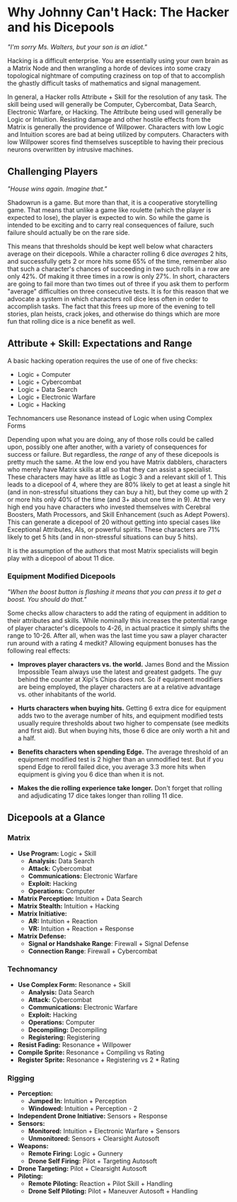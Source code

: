 # Why Johnny Can't Hack: The Hacker and his Dicepools

*"I'm sorry Ms. Walters, but your son is an idiot."*

Hacking is a difficult enterprise. You are essentially using your own brain as a Matrix Node and then wrangling a horde of devices into some crazy topological nightmare of computing craziness on top of that to accomplish the ghastly difficult tasks of mathematics and signal management. 

In general, a Hacker rolls Attribute + Skill for the resolution of any task. The skill being used will generally be Computer, Cybercombat, Data Search, Electronic Warfare, or Hacking. The Attribute being used will generally be Logic or Intuition. Resisting damage and other hostile effects from the Matrix is generally the providence of Willpower. Characters with low Logic and Intuition scores are bad at being utilized by computers. Characters with low Willpower scores find themselves susceptible to having their precious neurons overwritten by intrusive machines.

## Challenging Players

*"House wins again. Imagine that."*

Shadowrun is a game. But more than that, it is a cooperative storytelling game. That means that unlike a game like roulette (which the player is expected to lose), the player is expected to win. So while the game is intended to be exciting and to carry real consequences of failure, such failure should actually be on the rare side.

This means that thresholds should be kept well below what characters average on their dicepools. While a character rolling 6 dice *averages* 2 hits, and successfully gets 2 or more hits some 65% of the time, remember also that such a character's chances of succeeding in two such rolls in a row are only 42%. Of making it three times in a row is only 27%. In short, characters are going to fail more than two times out of three if you ask them to perform "average" difficulties on three consecutive tests. It is for this reason that we advocate a system in which characters roll dice less often in order to accomplish tasks. The fact that this frees up more of the evening to tell stories, plan heists, crack jokes, and otherwise do things which are more fun that rolling dice is a nice benefit as well.

## Attribute + Skill: Expectations and Range

A basic hacking operation requires the use of one of five checks:

* Logic + Computer
* Logic + Cybercombat
* Logic + Data Search
* Logic + Electronic Warfare
* Logic + Hacking

Technomancers use Resonance instead of Logic when using Complex Forms

Depending upon what you are doing, any of those rolls could be called upon, possibly one after another, with a variety of consequences for success or failure. But regardless, the *range* of any of these dicepools is pretty much the same. At the low end you have Matrix dabblers, characters who merely have Matrix skills at all so that they can assist a specialist. These characters may have as little as Logic 3 and a relevant skill of 1. This leads to a dicepool of 4, where they are 80% likely to get at least a single hit (and in non-stressful situations they can buy a hit), but they come up with 2 or more hits only 40% of the time (and 3+ about one time in 9). At the very high end you have characters who invested themselves with Cerebral Boosters, Math Processors, and Skill Enhancement (such as Adept Powers). This can generate a dicepool of 20 without getting into special cases like Exceptional Attributes, AIs, or powerful spirits. These characters are 71% likely to get 5 hits (and in non-stressful situations can buy 5 hits).

It is the assumption of the authors that most Matrix specialists will begin play with a dicepool of about 11 dice.

### Equipment Modified Dicepools

*"When the boost button is flashing it means that you can press it to get a boost. You should do that."*

Some checks allow characters to add the rating of equipment in addition to their attributes and skills. While nominally this increases the potential range of player character's dicepools to 4-26, in actual practice it simply shifts the range to 10-26. After all, when was the last time you saw a player character run around with a rating 4 medkit? Allowing equipment bonuses has the following real effects:

* **Improves player characters vs. the world.** James Bond and the Mission Impossible Team always use the latest and greatest gadgets. The guy behind the counter at Xipi's Chips does not. So if equipment modifiers are being employed, the player characters are at a relative advantage vs. other inhabitants of the world.

* **Hurts characters when buying hits.** Getting 6 extra dice for equipment adds two to the average number of hits, and equipment modified tests usually require thresholds about two higher to compensate (see medkits and first aid). But when buying hits, those 6 dice are only worth a hit and a half.

* **Benefits characters when spending Edge.** The average threshold of an equipment modified test is 2 higher than an unmodified test. But if you spend Edge to reroll failed dice, you average 3.3 more hits when equipment is giving you 6 dice than when it is not.

* **Makes the die rolling experience take longer.** Don't forget that rolling and adjudicating 17 dice takes longer than rolling 11 dice.

## Dicepools at a Glance

### Matrix

* **Use Program:** Logic + Skill
  * **Analysis:** Data Search
  * **Attack:** Cybercombat
  * **Communications:** Electronic Warfare
  * **Exploit:** Hacking
  * **Operations:** Computer
* **Matrix Perception:** Intuition + Data Search
* **Matrix Stealth:** Intuition + Hacking
* **Matrix Initiative:**
  * **AR:** Intuition + Reaction
  * **VR:** Intuition + Reaction + Response
* **Matrix Defense:**
  * **Signal or Handshake Range**: Firewall + Signal Defense
  * **Connection Range**: Firewall + Cybercombat

### Technomancy

* **Use Complex Form:** Resonance + Skill
  * **Analysis:** Data Search
  * **Attack:** Cybercombat
  * **Communications:** Electronic Warfare
  * **Exploit:** Hacking
  * **Operations:** Computer
  * **Decompiling:** Decompiling
  * **Registering:** Registering
* **Resist Fading:** Resonance + Willpower
* **Compile Sprite:** Resonance + Compiling vs Rating
* **Register Sprite:** Resonance + Registering vs 2 * Rating

### Rigging

* **Perception:**
  * **Jumped In:** Intuition + Perception
  * **Windowed:** Intuition + Perception - 2
* **Independent Drone Initiative:** Sensors + Response
* **Sensors:**
  * **Monitored:** Intuition + Electronic Warfare + Sensors
  * **Unmonitored:** Sensors + Clearsight Autosoft
* **Weapons:**
  * **Remote Firing:** Logic + Gunnery
  * **Drone Self Firing:** Pilot + Targeting Autosoft
* **Drone Targeting:** Pilot + Clearsight Autosoft
* **Piloting:**
  * **Remote Piloting:** Reaction + Pilot Skill + Handling
  * **Drone Self Piloting:** Pilot + Maneuver Autosoft + Handling

